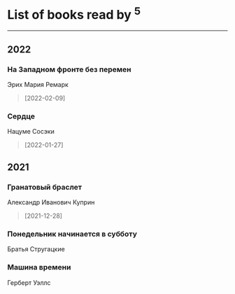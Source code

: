 # List of books read by [](https://plus.google.com/u/0/104714960785244441663/)<sup>5</sup>
---

## 2022

### На Западном фронте без перемен
Эрих Мария Ремарк
> [2022-02-09] 


### Сердце
Нацуме Сосэки
> [2022-01-27] 



## 2021

### Гранатовый браслет
Александр Иванович Куприн
> [2021-12-28] 


### Понедельник начинается в субботу
Братья Стругацкие


### Машина времени
Герберт Уэллс



